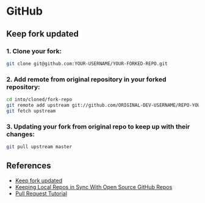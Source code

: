 # GitHub

## Keep fork updated

### 1. Clone your fork:

```bash
git clone git@github.com:YOUR-USERNAME/YOUR-FORKED-REPO.git
```

### 2. Add remote from original repository in your forked repository:

```bash
cd into/cloned/fork-repo
git remote add upstream git://github.com/ORIGINAL-DEV-USERNAME/REPO-YOU-FORKED-FROM.git
git fetch upstream
```

### 3. Updating your fork from original repo to keep up with their changes:

```bash
git pull upstream master
```

## References

* [Keep fork updated](https://gist.github.com/CristinaSolana/1885435)
* [Keeping Local Repos in Sync With Open Source GitHub Repos](https://victorops.com/blog/keeping-local-repos-in-sync-with-open-source-github-repos)
* [Pull Request Tutorial](https://yangsu.github.io/pull-request-tutorial/)

